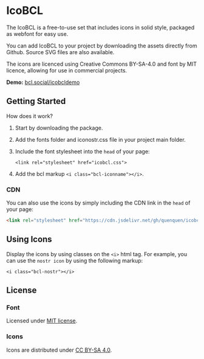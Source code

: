 # IcoBCL

The IcoBCL is a free-to-use set that includes icons in solid style, packaged as webfont for easy use.

You can add IcoBCL to your project by downloading the assets directly from Github. Source SVG files are also available.

The icons are licenced using Creative Commons BY-SA-4.0 and font by MIT licence, allowing for use in commercial projects.

**Demo:** [bcl.social/icobcldemo](https://bcl.social/icobcldemo)

## Getting Started

How does it work? 

1. Start by downloading the package.
2. Add the fonts folder and iconostr.css file in your project main folder.
3. Include the font stylesheet into the ```head``` of your page:

    ```<link rel="stylesheet" href="icobcl.css">```

4. Add the bcl markup ```<i class="bcl-iconname"></i>```.


### CDN 
You can also use the icons by simply including the CDN link in the ```head``` of your page:

```html 
<link rel="stylesheet" href="https://cdn.jsdelivr.net/gh/quenquen/icobcl@main/icobcl.css"> 
```


## Using Icons

Display the icons by using classes on the ```<i>``` html tag. For example, you can use the ```nostr icon``` by using the following markup:

```<i class="bcl-nostr"></i>```


## License

### Font

Licensed under [MIT license](http://opensource.org/licenses/mit-license.html).

### Icons

Icons are distributed under [CC BY-SA 4.0](https://creativecommons.org/licenses/by-sa/4.0/).

